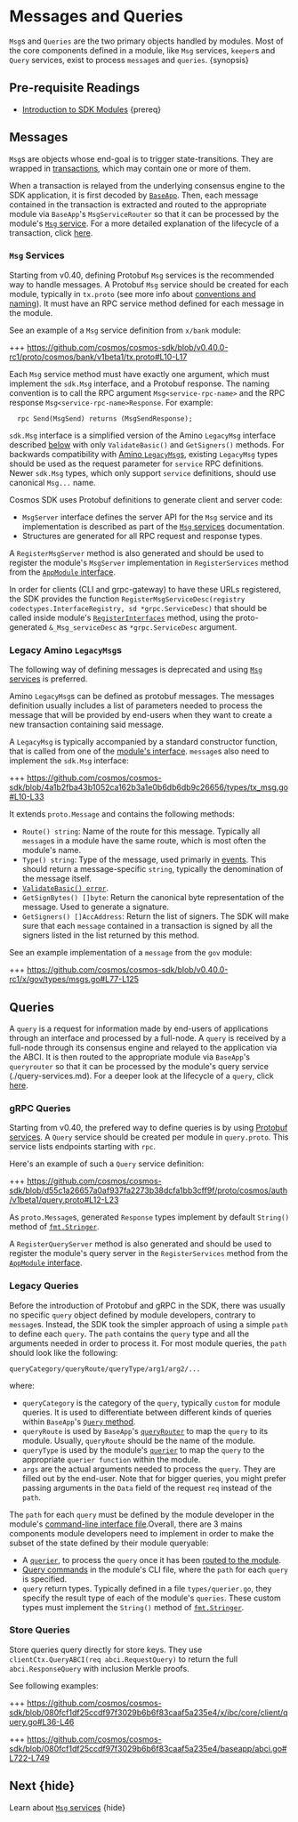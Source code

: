 <!--
order: 3
-->

# Messages and Queries

`Msg`s and `Queries` are the two primary objects handled by modules. Most of the core components defined in a module, like `Msg` services, `keeper`s and `Query` services, exist to process `message`s and `queries`. {synopsis}

## Pre-requisite Readings

- [Introduction to SDK Modules](./intro.md) {prereq}

## Messages

`Msg`s are objects whose end-goal is to trigger state-transitions. They are wrapped in [transactions](../core/transactions.md), which may contain one or more of them.

When a transaction is relayed from the underlying consensus engine to the SDK application, it is first decoded by [`BaseApp`](../core/baseapp.md). Then, each message contained in the transaction is extracted and routed to the appropriate module via `BaseApp`'s `MsgServiceRouter` so that it can be processed by the module's [`Msg` service](./msg-services.md). For a more detailed explanation of the lifecycle of a transaction, click [here](../basics/tx-lifecycle.md).

### `Msg` Services

Starting from v0.40, defining Protobuf `Msg` services is the recommended way to handle messages. A Protobuf `Msg` service should be created for each module, typically in `tx.proto` (see more info about [conventions and naming](../core/encoding.md#faq)). It must have an RPC service method defined for each message in the module.

See an example of a `Msg` service definition from `x/bank` module:

+++ https://github.com/cosmos/cosmos-sdk/blob/v0.40.0-rc1/proto/cosmos/bank/v1beta1/tx.proto#L10-L17

Each `Msg` service method must have exactly one argument, which must implement the `sdk.Msg` interface, and a Protobuf response. The naming convention is to call the RPC argument `Msg<service-rpc-name>` and the RPC response `Msg<service-rpc-name>Response`. For example:

```
  rpc Send(MsgSend) returns (MsgSendResponse);
```

`sdk.Msg` interface is a simplified version of the Amino `LegacyMsg` interface described [below](#legacy-amino-msgs) with only `ValidateBasic()` and `GetSigners()` methods. For backwards compatibility with [Amino `LegacyMsg`s](#legacy-amino-msgs), existing `LegacyMsg` types should be used as the request parameter for `service` RPC definitions. Newer `sdk.Msg` types, which only support `service` definitions, should use canonical `Msg...` name.

Cosmos SDK uses Protobuf definitions to generate client and server code:

- `MsgServer` interface defines the server API for the `Msg` service and its implementation is described as part of the [`Msg` services](./msg-services.md) documentation.
- Structures are generated for all RPC request and response types.

A `RegisterMsgServer` method is also generated and should be used to register the module's `MsgServer` implementation in `RegisterServices` method from the [`AppModule` interface](./module-manager.md#appmodule).

In order for clients (CLI and grpc-gateway) to have these URLs registered, the SDK provides the function `RegisterMsgServiceDesc(registry codectypes.InterfaceRegistry, sd *grpc.ServiceDesc)` that should be called inside module's [`RegisterInterfaces`](module-manager.md#appmodulebasic) method, using the proto-generated `&_Msg_serviceDesc` as `*grpc.ServiceDesc` argument.

### Legacy Amino `LegacyMsg`s

The following way of defining messages is deprecated and using [`Msg` services](#msg-services) is preferred.

Amino `LegacyMsg`s can be defined as protobuf messages. The messages definition usually includes a list of parameters needed to process the message that will be provided by end-users when they want to create a new transaction containing said message.

A `LegacyMsg` is typically accompanied by a standard constructor function, that is called from one of the [module's interface](./module-interfaces.md). `message`s also need to implement the `sdk.Msg` interface:

+++ https://github.com/cosmos/cosmos-sdk/blob/4a1b2fba43b1052ca162b3a1e0b6db6db9c26656/types/tx_msg.go#L10-L33

It extends `proto.Message` and contains the following methods:

- `Route() string`: Name of the route for this message. Typically all `message`s in a module have the same route, which is most often the module's name.
- `Type() string`: Type of the message, used primarly in [events](../core/events.md). This should return a message-specific `string`, typically the denomination of the message itself.
- [`ValidateBasic() error`](../basics/tx-lifecycle.md#ValidateBasic).
- `GetSignBytes() []byte`: Return the canonical byte representation of the message. Used to generate a signature.
- `GetSigners() []AccAddress`: Return the list of signers. The SDK will make sure that each `message` contained in a transaction is signed by all the signers listed in the list returned by this method.

See an example implementation of a `message` from the `gov` module:

+++ https://github.com/cosmos/cosmos-sdk/blob/v0.40.0-rc1/x/gov/types/msgs.go#L77-L125

## Queries

A `query` is a request for information made by end-users of applications through an interface and processed by a full-node. A `query` is received by a full-node through its consensus engine and relayed to the application via the ABCI. It is then routed to the appropriate module via `BaseApp`'s `queryrouter` so that it can be processed by the module's query service (./query-services.md). For a deeper look at the lifecycle of a `query`, click [here](../basics/query-lifecycle.md).

### gRPC Queries

Starting from v0.40, the prefered way to define queries is by using [Protobuf services](https://developers.google.com/protocol-buffers/docs/proto#services). A `Query` service should be created per module in `query.proto`. This service lists endpoints starting with `rpc`.

Here's an example of such a `Query` service definition:

+++ https://github.com/cosmos/cosmos-sdk/blob/d55c1a26657a0af937fa2273b38dcfa1bb3cff9f/proto/cosmos/auth/v1beta1/query.proto#L12-L23

As `proto.Message`s, generated `Response` types implement by default `String()` method of [`fmt.Stringer`](https://golang.org/pkg/fmt/#Stringer).

A `RegisterQueryServer` method is also generated and should be used to register the module's query server in the `RegisterServices` method from the [`AppModule` interface](./module-manager.md#appmodule).

### Legacy Queries

Before the introduction of Protobuf and gRPC in the SDK, there was usually no specific `query` object defined by module developers, contrary to `message`s. Instead, the SDK took the simpler approach of using a simple `path` to define each `query`. The `path` contains the `query` type and all the arguments needed in order to process it. For most module queries, the `path` should look like the following:

```
queryCategory/queryRoute/queryType/arg1/arg2/...
```

where:

- `queryCategory` is the category of the `query`, typically `custom` for module queries. It is used to differentiate between different kinds of queries within `BaseApp`'s [`Query` method](../core/baseapp.md#query).
- `queryRoute` is used by `BaseApp`'s [`queryRouter`](../core/baseapp.md#query-routing) to map the `query` to its module. Usually, `queryRoute` should be the name of the module.
- `queryType` is used by the module's [`querier`](./query-services.md#legacy-queriers) to map the `query` to the appropriate `querier function` within the module.
- `args` are the actual arguments needed to process the `query`. They are filled out by the end-user. Note that for bigger queries, you might prefer passing arguments in the `Data` field of the request `req` instead of the `path`.

The `path` for each `query` must be defined by the module developer in the module's [command-line interface file](./module-interfaces.md#query-commands).Overall, there are 3 mains components module developers need to implement in order to make the subset of the state defined by their module queryable:

- A [`querier`](./query-services.md#legacy-queriers), to process the `query` once it has been [routed to the module](../core/baseapp.md#query-routing).
- [Query commands](./module-interfaces.md#query-commands) in the module's CLI file, where the `path` for each `query` is specified.
- `query` return types. Typically defined in a file `types/querier.go`, they specify the result type of each of the module's `queries`. These custom types must implement the `String()` method of [`fmt.Stringer`](https://golang.org/pkg/fmt/#Stringer).

### Store Queries

Store queries query directly for store keys. They use `clientCtx.QueryABCI(req abci.RequestQuery)` to return the full `abci.ResponseQuery` with inclusion Merkle proofs.

See following examples:

+++ https://github.com/cosmos/cosmos-sdk/blob/080fcf1df25ccdf97f3029b6b6f83caaf5a235e4/x/ibc/core/client/query.go#L36-L46

+++ https://github.com/cosmos/cosmos-sdk/blob/080fcf1df25ccdf97f3029b6b6f83caaf5a235e4/baseapp/abci.go#L722-L749

## Next {hide}

Learn about [`Msg` services](./msg-services.md) {hide}
